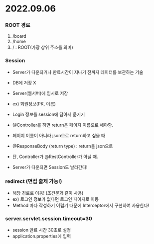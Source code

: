 # 2022.09.06

### ROOT 경로
1. /board
2. /home
3. / : ROOT(가장 상위 주소를 의미)


### Session
- Server가 다운되거나 만료시간이 지나기 전까지 데이터를 보관하는 기술
- DB에 저장 X
- Server(웹서버)에 임시로 저장
- ex) 회원정보(PK, 이름)
- Login 정보를 session에 담아서 옮기기

- @Controller를 하면 return은 페이지 이름으로 해야함.
- 페이지 이름이 아니라 json으로 return하고 싶을 때
- @ResponseBody (return type) : return을 json으로
- 단, Controller가 @RestController가 아닐 때.

- Server가 다운되면 Session도 날라간다!

### redirect (면접 출제 가능!)
- 해당 경로로 이동! (조건문과 같이 사용)
- ex) 로그인 정보가 없다면 로그인 페이지로 이동
- Method 마다 작성하기 어렵기 때문에 Interceptor에서 구현하여 사용한다!


### server.servlet.session.timeout=30
- session 만료 시간 30초로 설정
- application.properties에 입력